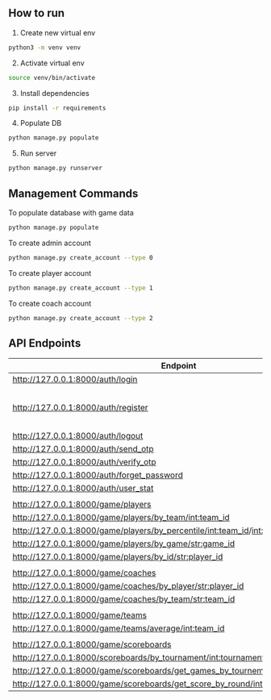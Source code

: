 ## How to run
1) Create new virtual env
```sh
python3 -m venv venv
```
2) Activate virtual env
```sh
source venv/bin/activate
```
3) Install dependencies
```sh
pip install -r requirements
```
4) Populate DB
```sh
python manage.py populate
```
5) Run server
```sh
python manage.py runserver
```

## Management Commands
To populate database with game data
```sh
python manage.py populate
```

To create admin account
```sh
python manage.py create_account --type 0
```

To create player account
```sh
python manage.py create_account --type 1
```

To create coach account
```sh
python manage.py create_account --type 2
```

## API Endpoints
| Endpoint | Method | Parameters | Access Group |
| ------ | ------ | ------ | ------ | 
| http://127.0.0.1:8000/auth/login | POST | email,password | All
| http://127.0.0.1:8000/auth/register | POST | email, password, first_name, last_name, (is_admin (Bool)/coach_id/player_id) | Admin
| http://127.0.0.1:8000/auth/logout | POST | - | All
| http://127.0.0.1:8000/auth/send_otp | POST | user (Email) | All
| http://127.0.0.1:8000/auth/verify_otp | POST | email, otp_code | All
| http://127.0.0.1:8000/auth/forget_password | POST | email, otp_id, password | All
| http://127.0.0.1:8000/auth/user_stat | GET | - | Admin
|  |  | 
| http://127.0.0.1:8000/game/players | GET | - | Admin
| http://127.0.0.1:8000/game/players/by_team/<int:team_id> | GET | - | coach_and_admin
| http://127.0.0.1:8000/game/players/by_percentile/<int:team_id>/<int:percentile> | GET | - | coach_and_admin
| http://127.0.0.1:8000/game/players/by_game/<str:game_id> | GET | - | admin
| http://127.0.0.1:8000/game/players/by_id/<str:player_id> | GET | - | coach_and_admin
|  |  | 
| http://127.0.0.1:8000/game/coaches | GET | - | admin
| http://127.0.0.1:8000/game/coaches/by_player/<str:player_id> | GET | - | admin
| http://127.0.0.1:8000/game/coaches/by_team/<str:team_id> | GET | - | admin
|  |  | 
| http://127.0.0.1:8000/game/teams | GET | - | admin
| http://127.0.0.1:8000/game/teams/average/<int:team_id> | GET | - | coach_and_admin
|  |  | 
| http://127.0.0.1:8000/game/scoreboards | GET | - | All
| http://127.0.0.1:8000/scoreboards/by_tournament/<int:tournament_id> | GET | - | All
| http://127.0.0.1:8000/game/scoreboards/get_games_by_tournement/<int:tournament_id> | GET | - | All
| http://127.0.0.1:8000/game/scoreboards/get_score_by_round/<int:game_id> | GET | - | All
